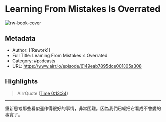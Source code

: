# Learning From Mistakes Is Overrated

![rw-book-cover](https://images.transistor.fm/file/transistor/images/show/4671/full_1618328712-artwork.jpg)

## Metadata
- Author: [[Rework]]
- Full Title: Learning From Mistakes Is Overrated
- Category: #podcasts
- URL: https://www.airr.io/episode/6149eab7895dce001005a308

## Highlights
> AirrQuote ([Time 0:13:34](https://www.airr.io/quote/617b3cbcc1c2d5271606e71e))

---

重新思考那些看似運作得很好的事情，非常困難。因為我們已經把它看成不會變的事實了。



